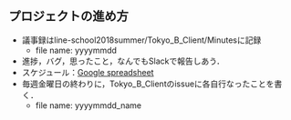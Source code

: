 ## プロジェクトの進め方
+ 議事録はline-school2018summer/Tokyo_B_Client/Minutesに記録
  + file name: yyyymmdd
+ 進捗，バグ，思ったこと，なんでもSlackで報告しあう．
+ スケジュール：[Google spreadsheet](https://docs.google.com/spreadsheets/d/1ArUzXXyipl8atcFYRJ_uwFQcKMf-7VYzmrO3rJgKhJI/edit#gid=872762068)
+ 毎週金曜日の終わりに，Tokyo_B_Clientのissueに各自行なったことを書く．
  + file name: yyyymmdd_name
